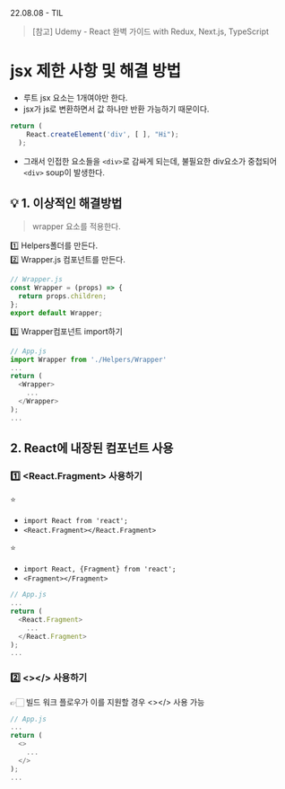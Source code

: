 22.08.08 - TIL

> [참고] Udemy - React 완벽 가이드 with Redux, Next.js, TypeScript

# jsx 제한 사항 및 해결 방법

- 루트 jsx 요소는 1개여야만 한다.
- jsx가 js로 변환하면서 값 하나만 반환 가능하기 때문이다.

```js
return (
	React.createElement('div', [ ], "Hi");
  );
```

- 그래서 인접한 요소들을 `<div>`로 감싸게 되는데, 불필요한 div요소가 중첩되어 `<div>` soup이 발생한다.

## 💡 1. 이상적인 해결방법

> wrapper 요소를 적용한다.

1️⃣ Helpers폴더를 만든다.  
2️⃣ Wrapper.js 컴포넌트를 만든다.

```js
// Wrapper.js
const Wrapper = (props) => {
  return props.children;
};
export default Wrapper;
```

3️⃣ Wrapper컴포넌트 import하기

```js
// App.js
import Wrapper from './Helpers/Wrapper'
...
return (
  <Wrapper>
    ...
  </Wrapper>
);
...
```

## 2. React에 내장된 컴포넌트 사용

### 1️⃣ <React.Fragment> 사용하기

⭐️

- `import React from 'react';`
- `<React.Fragment></React.Fragment>`

⭐️

- `import React, {Fragment} from 'react';`
- `<Fragment></Fragment>`

```js
// App.js
...
return (
  <React.Fragment>
    ...
  </React.Fragment>
);
...
```

### 2️⃣ <></> 사용하기

👉🏻 빌드 워크 플로우가 이를 지원할 경우 <></> 사용 가능

```js
// App.js
...
return (
  <>
    ...
  </>
);
...
```
